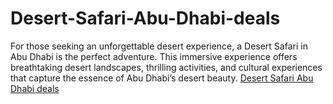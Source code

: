 # Desert-Safari-Abu-Dhabi-deals
For those seeking an unforgettable desert experience, a Desert Safari in Abu Dhabi is the perfect adventure. This immersive experience offers breathtaking desert landscapes, thrilling activities, and cultural experiences that capture the essence of Abu Dhabi’s desert beauty.
[Desert Safari Abu Dhabi deals](https://myabudhabidesertsafari.com/abu-dhabi-evening-desert-safari-without-pickup.html)
